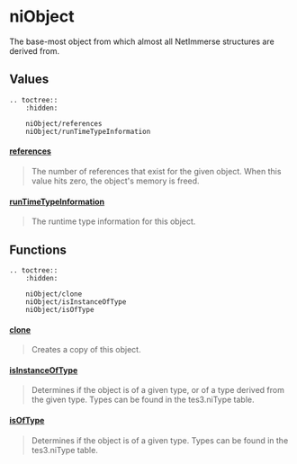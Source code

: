 # niObject

The base-most object from which almost all NetImmerse structures are derived from.

## Values

```eval_rst
.. toctree::
    :hidden:

    niObject/references
    niObject/runTimeTypeInformation
```

#### [references](niObject/references.md)

> The number of references that exist for the given object. When this value hits zero, the object's memory is freed.

#### [runTimeTypeInformation](niObject/runTimeTypeInformation.md)

> The runtime type information for this object.

## Functions

```eval_rst
.. toctree::
    :hidden:

    niObject/clone
    niObject/isInstanceOfType
    niObject/isOfType
```

#### [clone](niObject/clone.md)

> Creates a copy of this object.

#### [isInstanceOfType](niObject/isInstanceOfType.md)

> Determines if the object is of a given type, or of a type derived from the given type. Types can be found in the tes3.niType table.

#### [isOfType](niObject/isOfType.md)

> Determines if the object is of a given type. Types can be found in the tes3.niType table.
